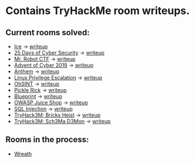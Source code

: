 # Contains TryHackMe room writeups.
## Current rooms solved:
  - [Ice](https://tryhackme.com/room/ice) &rarr; [writeup](https://github.com/ziadhamdy88/THM/tree/main/ice#recon-stage)
  - [25 Days of Cyber Security](https://tryhackme.com/room/learncyberin25days) &rarr; [writeup](https://github.com/ziadhamdy88/THM/tree/main/25-days-of-cybersecurity)
  - [Mr. Robot CTF](https://tryhackme.com/room/mrrobot) &rarr; [writeup](https://github.com/ziadhamdy88/THM/tree/main/Mr.Robot_CTF#scanning)
  - [Advent of Cyber 2019](https://tryhackme.com/room/25daysofchristmas) &rarr; [writeup](https://github.com/ziadhamdy88/THM/tree/main/Advent-of-cyber-1-2019)
  - [Anthem](https://tryhackme.com/r/room/anthem) &rarr; [writeup](https://github.com/ziadhamdy88/THM/tree/main/Anthem#enumeration)
  - [Linux Privilege Escalation](https://tryhackme.com/r/room/linprivesc) &rarr; [writeup](https://github.com/ziadhamdy88/THM/tree/main/Linux-privilege-escalation#enumeration)
  - [OhSINT](https://tryhackme.com/r/room/ohsint) &rarr; [writeup](https://github.com/ziadhamdy88/THM/tree/main/OhSINT#osint)
  - [Pickle Rick](https://tryhackme.com/r/room/picklerick) &rarr; [writeup](https://github.com/ziadhamdy88/THM/tree/main/Pickle-rick#enumeration)
  - [Blueprint](https://tryhackme.com/r/room/blueprint) &rarr; [writeup](https://github.com/ziadhamdy88/THM/tree/main/Blueprint#enumeration)
  - [OWASP Juice Shop](https://tryhackme.com/r/room/owaspjuiceshop) &rarr; [writeup](https://github.com/ziadhamdy88/THM/tree/main/OWASP-Juice-Shop#enumeration)
  - [SQL Injection](https://tryhackme.com/r/room/sqlinjectionlm) &rarr; [writeup](https://github.com/ziadhamdy88/THM/tree/main/SQL-Injection#task-1)
  - [TryHack3M: Bricks Heist](https://tryhackme.com/r/room/tryhack3mbricksheist) &rarr; [writeup](https://github.com/ziadhamdy88/THM/tree/main/TryHack3M-Bricks-Heist#enumeration)
  - [TryHack3M: Sch3Ma D3Mon](https://tryhackme.com/r/room/sch3mad3mont) &rarr; [writeup](https://github.com/ziadhamdy88/THM/tree/main/TryHack3M-Sch3Ma-D3Mon#wireshark-task-1)
## Rooms in the process:
  - [Wreath](https://tryhackme.com/r/room/wreath)
